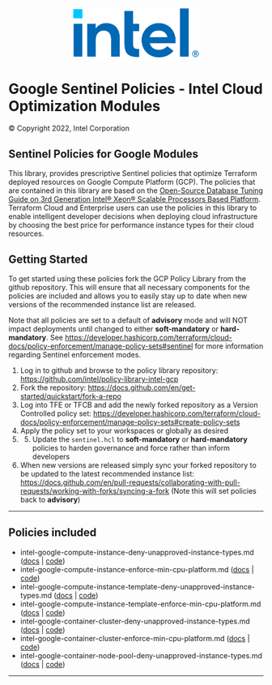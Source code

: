 <p align="center">
  <img src="https://github.com/intel/policy-library-intel-gcp/blob/main/images/logo-classicblue-800px.png?raw=true" alt="Intel Logo" width="250"/>
</p>

# Google Sentinel Policies - Intel Cloud Optimization Modules

© Copyright 2022, Intel Corporation

## Sentinel Policies for Google Modules

This library, provides prescriptive Sentinel policies that optimize Terraform deployed resources on Google Compute Platform (GCP). The policies that are contained in this library are based on the [Open-Source Database Tuning Guide on 3rd Generation Intel® Xeon® Scalable Processors Based Platform](https://www.intel.com/content/dam/develop/external/us/en/documents/Open-Source-Database-Tuning-Guide-on-3rd-Generation-Intel-Xeon-Scalable-Processors.pdf). Terraform Cloud and Enterprise users can use the policies in this library to enable intelligent developer decisions when deploying cloud infrastructure by choosing the best price for performance instance types for their cloud resources. 

## Getting Started

To get started using these policies fork the GCP Policy Library from the github repository. This will ensure that all necessary components for the policies are included and allows you to easily stay up to date when new versions of the recommended instance list are released. 

Note that all policies are set to a default of **advisory** mode and will NOT impact deployments until changed to either **soft-mandatory** or **hard-mandatory**. 
See https://developer.hashicorp.com/terraform/cloud-docs/policy-enforcement/manage-policy-sets#sentinel for more information regarding Sentinel enforcement modes.

1. Log in to github and browse to the policy library repository: https://github.com/intel/policy-library-intel-gcp
2. Fork the repository: https://docs.github.com/en/get-started/quickstart/fork-a-repo
3. Log into TFE or TFCB and add the newly forked repository as a Version Controlled policy set: https://developer.hashicorp.com/terraform/cloud-docs/policy-enforcement/manage-policy-sets#create-policy-sets
4. Apply the policy set to your workspaces or globally as desired
5. 5. Update the `sentinel.hcl` to **soft-mandatory** or **hard-mandatory** policies to harden governance and force rather than inform developers
6. When new versions are released simply sync your forked repository to be updated to the latest recommended instance list: https://docs.github.com/en/pull-requests/collaborating-with-pull-requests/working-with-forks/syncing-a-fork (Note this will set policies back to **advisory**)
---

## Policies included

- intel-google-compute-instance-deny-unapproved-instance-types.md ([docs](https://github.com/intel/policy-library-intel-gcp/blob/main/docs/policies/intel-google-compute-instance-deny-unapproved-instance-types.md) | [code](https://github.com/intel/policy-library-intel-gcp/blob/main/policies/intel-google-compute-instance-deny-unapproved-instance-types/intel-google-compute-instance-deny-unapproved-instance-types.sentinel))
- intel-google-compute-instance-enforce-min-cpu-platform.md ([docs](https://github.com/intel/policy-library-intel-gcp/tree/main/docs/policies/intel-google-compute-instance-enforce-min-cpu-platform.md) | [code](https://github.com/intel/policy-library-intel-gcp/blob/main/policies/intel-google-compute-instance-enforce-min-cpu-platform/intel-google-compute-instance-enforce-min-cpu-platform.sentinel))
- intel-google-compute-instance-template-deny-unapproved-instance-types.md ([docs](https://github.com/intel/policy-library-intel-gcp/blob/main/docs/policies/intel-google-compute-instance-template-deny-unapproved-instance-types.md) | [code](https://github.com/intel/policy-library-intel-gcp/blob/main/policies/intel-google-compute-instance-template-deny-unapproved-instance-types/intel-google-compute-instance-template-deny-unapproved-instance-types.sentinel))
- intel-google-compute-instance-template-enforce-min-cpu-platform.md ([docs](https://github.com/intel/policy-library-intel-gcp/blob/main/docs/policies/intel-google-compute-instance-template-enforce-min-cpu-platform.md) | [code](https://github.com/intel/policy-library-intel-gcp/blob/main/policies/intel-google-compute-instance-template-enforce-min-cpu-platform/intel-google-compute-instance-template-enforce-min-cpu-platform.sentinel))
- intel-google-container-cluster-deny-unapproved-instance-types.md ([docs](https://github.com/intel/policy-library-intel-gcp/blob/main/docs/policies/intel-google-container-cluster-deny-unapproved-instance-types.md) | [code](https://github.com/intel/policy-library-intel-gcp/blob/main/policies/intel-google-container-cluster-deny-unapproved-instance-types/intel-google-container-cluster-deny-unapproved-instance-types.sentinel))
- intel-google-container-cluster-enforce-min-cpu-platform.md ([docs](https://github.com/intel/policy-library-intel-gcp/blob/main/docs/policies/intel-google-container-cluster-enforce-min-cpu-platform.md) | [code](https://github.com/intel/policy-library-intel-gcp/blob/main/policies/intel-google-container-cluster-enforce-min-cpu-platform/intel-google-container-cluster-enforce-min-cpu-platform.sentinel))
- intel-google-container-node-pool-deny-unapproved-instance-types.md ([docs](https://github.com/intel/policy-library-intel-gcp/blob/main/docs/policies/intel-google-container-node-pool-deny-unapproved-instance-types.md) | [code](https://github.com/intel/policy-library-intel-gcp/blob/main/policies/intel-google-container-node-pool-deny-unapproved-instance-types/intel-google-container-node-pool-deny-unapproved-instance-types.sentinel))

---

